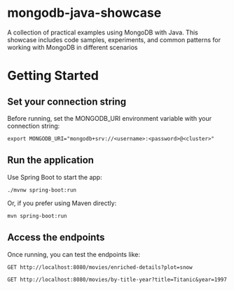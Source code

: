 # mongodb-java-showcase
A collection of practical examples using MongoDB with Java. This showcase includes code samples, experiments, and common patterns for working with MongoDB in different scenarios

# Getting Started
## Set your connection string
Before running, set the MONGODB_URI environment variable with your connection string:

```
export MONGODB_URI="mongodb+srv://<username>:<password>@<cluster>"
```

## Run the application
Use Spring Boot to start the app:

```
./mvnw spring-boot:run
```

Or, if you prefer using Maven directly:

```
mvn spring-boot:run
```

## Access the endpoints
Once running, you can test the endpoints like:

```
GET http://localhost:8080/movies/enriched-details?plot=snow

GET http://localhost:8080/movies/by-title-year?title=Titanic&year=1997
```